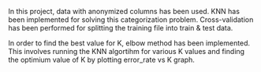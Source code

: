 In this project, data with anonymized columns has been used. KNN has been implemented for solving this categorization problem. 
Cross-validation has been performed for splitting the training file into train & test data.


In order to find the best value for K, elbow method has been implemented. This involves running the KNN algortihm for various K values and finding the optimium value of K by plotting error_rate vs K graph.
